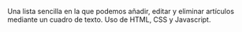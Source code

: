 Una lista sencilla en la que podemos añadir, editar y eliminar artículos mediante un cuadro de texto.
Uso de HTML, CSS y Javascript.
